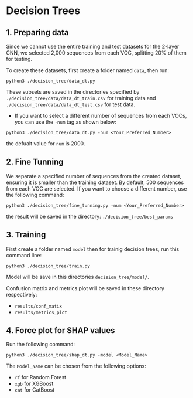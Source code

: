 # Decision Trees

## 1. Preparing data
Since we cannot use the entire training and test datasets for the 2-layer CNN, we selected 2,000 sequences from each VOC, splitting 20% of them for testing. 

To create these datasets, first create a folder named `data`, then run:
```
python3 ./decision_tree/data_dt.py
```
These subsets are saved in the directories specified by `./decision_tree/data/data_dt_train.csv` for training data and `./decision_tree/data/data_dt_test.csv` for test data.

* If you want to select a different number of sequences from each VOCs, you can use the `-num` tag as shown below:
```
python3 ./decision_tree/data_dt.py -num <Your_Preferred_Number>
```
the defualt value for `num` is 2000.

## 2. Fine Tunning
We separate a specified number of sequences from the created dataset, ensuring it is smaller than the training dataset. By default, 500 sequences from each VOC are selected. If you want to choose a different number, use the following command:
```
python3 ./decision_tree/fine_tunning.py -num <Your_Preferred_Number>
```
the result will be saved in the directory: `./decision_tree/best_params`

## 3. Training
First create a folder named `model` then for trainig decision trees, run this command line:
```
python3 ./decision_tree/train.py
```
Model will be save in this directories `decision_tree/model/`.

Confusion matrix and metrics plot will be saved in these directory respectively:
* `results/conf_matix`
* `results/metrics_plot`

## 4. Force plot for SHAP values
Run the following command:
```
python3 ./decision_tree/shap_dt.py -model <Model_Name>
```
The `Model_Name` can be chosen from the following options:

* `rf` for Random Forest
* `xgb` for XGBoost
* `cat` for CatBoost

